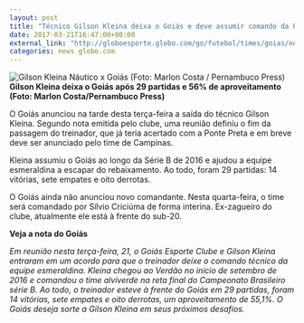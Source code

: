 ```yaml
---
layout: post
title: "Técnico Gilson Kleina deixa o Goiás e deve assumir comando da Ponte Preta"
date: 2017-03-21T16:47:00+00:00
external_link: "http://globoesporte.globo.com/go/futebol/times/goias/noticia/2017/03/tecnico-gilson-kleina-deixa-o-goias.html"
categories: news globo.com
---
```

 ![Gilson Kleina Náutico x Goiás (Foto: Marlon Costa / Pernambuco Press)](http://s2.glbimg.com/F1AYYEAvfx5aiMAoSs7e7LAOs8Q=/0x176:4615x2783/690x390/s.glbimg.com/es/ge/f/original/2016/11/08/mco_7100.jpg "Gilson Kleina Náutico x Goiás (Foto: Marlon Costa / Pernambuco Press)")**Gilson Kleina deixa o Goiás após 29 partidas e 56% de aproveitamento (Foto: Marlon Costa/Pernambuco Press)**

O Goiás anunciou na tarde desta terça-feira a saída do técnico Gilson Kleina. Segundo nota emitida pelo clube, uma reunião definiu o fim da passagem do treinador, que já teria acertado com a Ponte Preta e em breve deve ser anunciado pelo time de Campinas.  
  
Kleina assumiu o Goiás ao longo da Série B de 2016 e ajudou a equipe esmeraldina a escapar do rebaixamento. Ao todo, foram 29 partidas: 14 vitórias, sete empates e oito derrotas.  
  
O Goiás ainda não anunciou novo comandante. Nesta quarta-feira, o time será comandado por Sílvio Criciúma de forma interina. Ex-zagueiro do clube, atualmente ele está à frente do sub-20.  
  
**Veja a nota do Goiás**  
  
_Em reunião nesta terça-feira, 21, o Goiás Esporte Clube e Gilson Kleina entraram em um acordo para que o treinador deixe o comando técnico da equipe esmeraldina. Kleina chegou ao Verdão no início de setembro de 2016 e comandou o time alviverde na reta final do Campeonato Brasileiro série B. Ao todo, o treinador esteve à frente do Goiás em 29 partidas, foram 14 vitórias, sete empates e oito derrotas, um aproveitamento de 55,1%. O Goiás deseja sorte a Gilson Kleina em seus próximos desafios._

